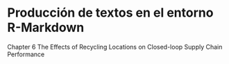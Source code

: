 # Producción de textos en el entorno R-Markdown

Chapter 6 The Effects of Recycling Locations on Closed-loop
Supply Chain Performance

